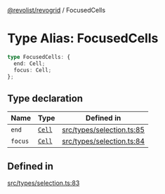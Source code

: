 [@revolist/revogrid](README.md) / FocusedCells

# Type Alias: FocusedCells

```ts
type FocusedCells: {
  end: Cell;
  focus: Cell;
};
```

## Type declaration

| Name | Type | Defined in |
| ------ | ------ | ------ |
| `end` | [`Cell`](Interface.Cell.md) | [src/types/selection.ts:85](https://github.com/revolist/revogrid/blob/ff1c29109648eb0543e674392be7b9af90d92acc/src/types/selection.ts#L85) |
| `focus` | [`Cell`](Interface.Cell.md) | [src/types/selection.ts:84](https://github.com/revolist/revogrid/blob/ff1c29109648eb0543e674392be7b9af90d92acc/src/types/selection.ts#L84) |

## Defined in

[src/types/selection.ts:83](https://github.com/revolist/revogrid/blob/ff1c29109648eb0543e674392be7b9af90d92acc/src/types/selection.ts#L83)
